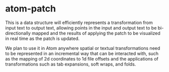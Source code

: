 # atom-patch

This is a data structure will efficiently represents a transformation from input text to output text, allowing points in the input and output text to be bi-directionally mapped and the results of applying the patch to be visualized in real time as the patch is updated.

We plan to use it in Atom anywhere spatial or textual transformations need to be represented in an incremental way that can be interacted with, such as the mapping of 2d coordinates to 1d file offsets and the applications of transformations such as tab expansions, soft wraps, and folds.
